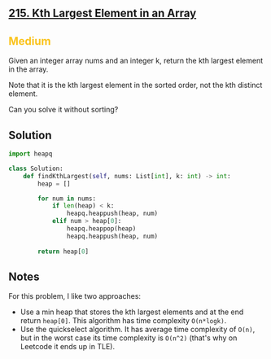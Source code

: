 ## [215. Kth Largest Element in an Array](https://leetcode.com/problems/kth-largest-element-in-an-array/description/)

<h2 style="color:#fac31d">Medium</h2>

Given an integer array nums and an integer k, return the kth largest element in the array.

Note that it is the kth largest element in the sorted order, not the kth distinct element.

Can you solve it without sorting?

## Solution
```python
import heapq

class Solution:
    def findKthLargest(self, nums: List[int], k: int) -> int:
        heap = []

        for num in nums:
            if len(heap) < k:
                heapq.heappush(heap, num)
            elif num > heap[0]:
                heapq.heappop(heap)
                heapq.heappush(heap, num)
        
        return heap[0]
```

## Notes
For this problem, I like two approaches:
- Use a min heap that stores the kth largest elements and at the end return `heap[0]`. This algorithm has time complexity `O(n*logk)`.
- Use the quickselect algorithm. It has average time complexity of `O(n)`, but in the worst case its time complexity is `O(n^2)` (that's why on Leetcode it ends up in TLE).
